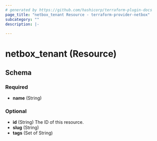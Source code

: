 ```yaml
---
# generated by https://github.com/hashicorp/terraform-plugin-docs
page_title: "netbox_tenant Resource - terraform-provider-netbox"
subcategory: ""
description: |-
  
---
```


# netbox_tenant (Resource)





<!-- schema generated by tfplugindocs -->
## Schema

### Required

- **name** (String)

### Optional

- **id** (String) The ID of this resource.
- **slug** (String)
- **tags** (Set of String)


